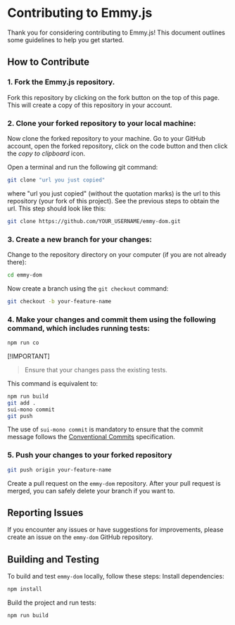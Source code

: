 # Contributing to Emmy.js
Thank you for considering contributing to Emmy.js! This document outlines some guidelines to help you get started.

## How to Contribute
### 1. Fork the Emmy.js repository.
Fork this repository by clicking on the fork button on the top of this page. This will create a copy of this repository in your account.

### 2. Clone your forked repository to your local machine:

Now clone the forked repository to your machine. Go to your GitHub account, open the forked repository, click on the code button and then click the _copy to clipboard_ icon.

Open a terminal and run the following git command:

```bash
git clone "url you just copied"
```

where "url you just copied" (without the quotation marks) is the url to this repository (your fork of this project). See the previous steps to obtain the url. This step should look like this:

```bash
git clone https://github.com/YOUR_USERNAME/emmy-dom.git
```

### 3. Create a new branch for your changes:
Change to the repository directory on your computer (if you are not already there):

```bash
cd emmy-dom
```

Now create a branch using the `git checkout` command:

```bash
git checkout -b your-feature-name
```

### 4. Make your changes and commit them using the following command, which includes running tests:

```bash
npm run co
```

[!IMPORTANT]
> Ensure that your changes pass the existing tests.

This command is equivalent to:
```bash
npm run build
git add .
sui-mono commit
git push
```

The use of `sui-mono commit` is mandatory to ensure that the commit message follows the [Conventional Commits](https://www.conventionalcommits.org/en/v1.0.0/) specification.

### 5. Push your changes to your forked repository
```bash
git push origin your-feature-name
```

Create a pull request on the `emmy-dom` repository. After your pull request is merged, you can safely delete your branch if you want to.

## Reporting Issues
If you encounter any issues or have suggestions for improvements, please create an issue on the `emmy-dom`  GitHub repository.

## Building and Testing
To build and test `emmy-dom` locally, follow these steps:
Install dependencies:
```bash
npm install
```
Build the project and run tests:
```bash
npm run build
```
